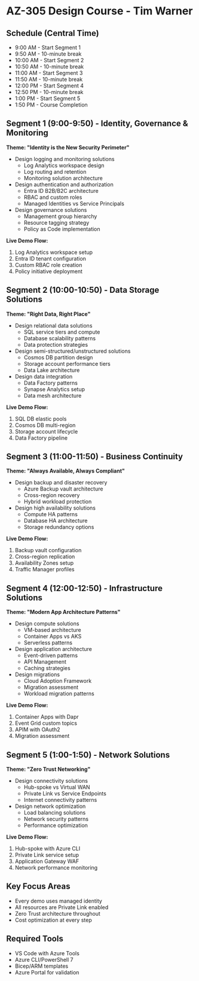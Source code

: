 # AZ-305 Design Course - Tim Warner

## Schedule (Central Time)
- 9:00 AM - Start Segment 1
- 9:50 AM - 10-minute break
- 10:00 AM - Start Segment 2
- 10:50 AM - 10-minute break
- 11:00 AM - Start Segment 3
- 11:50 AM - 10-minute break
- 12:00 PM - Start Segment 4
- 12:50 PM - 10-minute break
- 1:00 PM - Start Segment 5
- 1:50 PM - Course Completion

## Segment 1 (9:00-9:50) - Identity, Governance & Monitoring
**Theme: "Identity is the New Security Perimeter"**
- Design logging and monitoring solutions
  - Log Analytics workspace design
  - Log routing and retention
  - Monitoring solution architecture
- Design authentication and authorization
  - Entra ID B2B/B2C architecture
  - RBAC and custom roles
  - Managed Identities vs Service Principals
- Design governance solutions
  - Management group hierarchy
  - Resource tagging strategy
  - Policy as Code implementation

**Live Demo Flow:**
1. Log Analytics workspace setup
2. Entra ID tenant configuration
3. Custom RBAC role creation
4. Policy initiative deployment

## Segment 2 (10:00-10:50) - Data Storage Solutions
**Theme: "Right Data, Right Place"**
- Design relational data solutions
  - SQL service tiers and compute
  - Database scalability patterns
  - Data protection strategies
- Design semi-structured/unstructured solutions
  - Cosmos DB partition design
  - Storage account performance tiers
  - Data Lake architecture
- Design data integration
  - Data Factory patterns
  - Synapse Analytics setup
  - Data mesh architecture

**Live Demo Flow:**
1. SQL DB elastic pools
2. Cosmos DB multi-region
3. Storage account lifecycle
4. Data Factory pipeline

## Segment 3 (11:00-11:50) - Business Continuity
**Theme: "Always Available, Always Compliant"**
- Design backup and disaster recovery
  - Azure Backup vault architecture
  - Cross-region recovery
  - Hybrid workload protection
- Design high availability solutions
  - Compute HA patterns
  - Database HA architecture
  - Storage redundancy options

**Live Demo Flow:**
1. Backup vault configuration
2. Cross-region replication
3. Availability Zones setup
4. Traffic Manager profiles

## Segment 4 (12:00-12:50) - Infrastructure Solutions
**Theme: "Modern App Architecture Patterns"**
- Design compute solutions
  - VM-based architecture
  - Container Apps vs AKS
  - Serverless patterns
- Design application architecture
  - Event-driven patterns
  - API Management
  - Caching strategies
- Design migrations
  - Cloud Adoption Framework
  - Migration assessment
  - Workload migration patterns

**Live Demo Flow:**
1. Container Apps with Dapr
2. Event Grid custom topics
3. APIM with OAuth2
4. Migration assessment

## Segment 5 (1:00-1:50) - Network Solutions
**Theme: "Zero Trust Networking"**
- Design connectivity solutions
  - Hub-spoke vs Virtual WAN
  - Private Link vs Service Endpoints
  - Internet connectivity patterns
- Design network optimization
  - Load balancing solutions
  - Network security patterns
  - Performance optimization

**Live Demo Flow:**
1. Hub-spoke with Azure CLI
2. Private Link service setup
3. Application Gateway WAF
4. Network performance monitoring

## Key Focus Areas
- Every demo uses managed identity
- All resources are Private Link enabled
- Zero Trust architecture throughout
- Cost optimization at every step

## Required Tools
- VS Code with Azure Tools
- Azure CLI/PowerShell 7
- Bicep/ARM templates
- Azure Portal for validation
